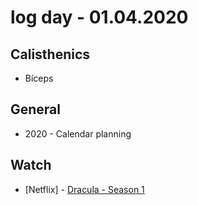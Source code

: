 # log day - 01.04.2020

## Calisthenics

- Bíceps

## General

- 2020 - Calendar planning

## Watch

- \[Netflix\] - [Dracula - Season 1](https://www.youtube.com/watch?v=Q8mN4HD0178)
